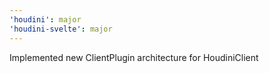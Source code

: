 ```yaml
---
'houdini': major
'houdini-svelte': major
---
```


Implemented new ClientPlugin architecture for HoudiniClient
